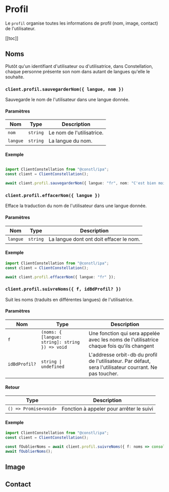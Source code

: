 # Profil
Le `profil` organise toutes les informations de profil (nom, image, contact) de l'utilisateur.

[[toc]]

## Noms
Plutôt qu'un identifiant d'utilisateur ou d'utilisatrice, dans Constellation, chaque personne présente son nom dans autant de langues qu'elle le souhaite.

### `client.profil.sauvegarderNom({ langue, nom })`
Sauvegarde le nom de l'utilisateur dans une langue donnée.

#### Paramètres
| Nom | Type | Description |
| --- | ---- | ----------- |
| `nom` | `string` | Le nom de l'utilisatrice. |
| `langue` | `string` | La langue du nom. |

#### Exemple
```ts

import ClientConstellation from "@constl/ipa";
const client = ClientConstellation();

await client.profil.sauvegarderNom({ langue: "fr", nom: "C'est bien moi !" });

```

### `client.profil.effacerNom({ langue })`
Efface la traduction du nom de l'utilisateur dans une langue donnée.

#### Paramètres
| Nom | Type | Description |
| --- | ---- | ----------- |
| `langue` | `string` | La langue dont ont doit effacer le nom. |

#### Exemple
```ts
import ClientConstellation from "@constl/ipa";
const client = ClientConstellation();

await client.profil.effacerNom({ langue: "fr" });
```


### `client.profil.suivreNoms({ f, idBdProfil? })`
Suit les noms (traduits en différentes langues) de l'utilisatrice.

#### Paramètres
| Nom | Type | Description |
| --- | ---- | ----------- |
| `f` | `(noms: { [langue: string]: string }) => void` | Une fonction qui sera appelée avec les noms de l'utilisatrice chaque fois qu'ils changent|
| `idBdProfil?` | `string \| undefined` | L'addresse orbit-db du profil de l'utilisateur. Par défaut, sera l'utilisateur courrant. Ne pas toucher. |

#### Retour
| Type | Description |
| ---- | ----------- |
| `() => Promise<void>` | Fonction à appeler pour arrêter le suivi |


#### Exemple
```ts
import ClientConstellation from "@constl/ipa";
const client = ClientConstellation();

const fOublierNoms = await client.profil.suivreNoms({ f: noms => console.log(noms) });
await fOublierNoms();
```

## Image

## Contact
